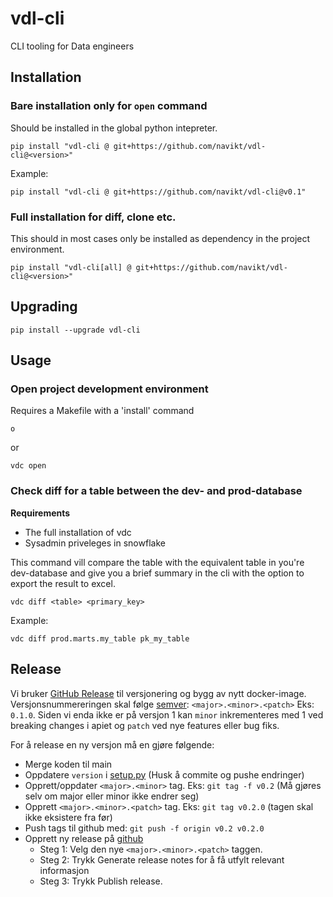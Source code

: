# vdl-cli

CLI tooling for Data engineers

## Installation

### Bare installation only for `open` command

Should be installed in the global python intepreter.

```shell
pip install "vdl-cli @ git+https://github.com/navikt/vdl-cli@<version>"
```

Example:

```shell
pip install "vdl-cli @ git+https://github.com/navikt/vdl-cli@v0.1"
```


### Full installation for diff, clone etc.

This should in most cases only be installed as dependency in the project environment.

```shell
pip install "vdl-cli[all] @ git+https://github.com/navikt/vdl-cli@<version>"
```

## Upgrading

```shell
pip install --upgrade vdl-cli
```

## Usage

### Open project development environment

Requires a Makefile with a 'install' command

```shell
o
```

or

```shell
vdc open
```

### Check diff for a table between the dev- and prod-database

**Requirements**

* The full installation of vdc
* Sysadmin priveleges in snowflake

This command vill compare the table with the equivalent table in you're dev-database and give you a brief summary in the cli with the option to export the result to excel.

```shell
vdc diff <table> <primary_key>
```

Example:

```shell
vdc diff prod.marts.my_table pk_my_table
```

## Release

Vi bruker [GitHub Release](https://docs.github.com/en/repositories/releasing-projects-on-github/managing-releases-in-a-repository) til versjonering og bygg av nytt docker-image. Versjonsnummereringen skal følge [semver](https://semver.org): `<major>.<minor>.<patch>` Eks: `0.1.0`. Siden vi enda ikke er på versjon 1 kan `minor` inkrementeres med 1 ved breaking changes i apiet og `patch` ved nye features eller bug fiks.

For å release en ny versjon må en gjøre følgende:
* Merge koden til main
* Oppdatere `version` i [setup.py](setup.py) (Husk å commite og pushe endringer)
* Opprett/oppdater `<major>.<minor>` tag. Eks: `git tag -f v0.2` (Må gjøres selv om major eller minor ikke endrer seg)
* Opprett `<major>.<minor>.<patch>` tag. Eks: `git tag v0.2.0` (tagen skal ikke eksistere fra før)
* Push tags til github med: `git push -f origin v0.2 v0.2.0`
* Opprett ny release på [github](https://docs.github.com/en/repositories/releasing-projects-on-github/managing-releases-in-a-repository)
    * Steg 1: Velg den nye `<major>.<minor>.<patch>` taggen.
    * Steg 2: Trykk Generate release notes for å få utfylt relevant informasjon
    * Steg 3: Trykk Publish release.
